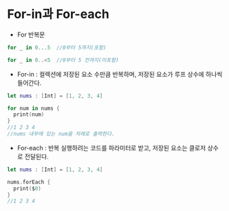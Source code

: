 # For-in과 For-each

- For 반복문
```swift
for _ in 0...5  //0부터 5까지(포함)
```
```swift
for _ in 0..<5  //0부터 5 전까지(미포함)
```


- For-in : 컬렉션에 저장된 요소 수만큼 반복하며, 저장된 요소가 루프 상수에 하나씩 들어간다.
```swift
let nums : [Int] = [1, 2, 3, 4]

for num in nums {
  print(num)
}
//1 2 3 4
//nums 내부에 있는 num을 차례로 출력한다.
```

- For-each : 반복 실행하려는 코드를 파라미터로 받고, 저장된 요소는 클로저 상수로 전달된다.
```swift
let nums : [Int] = [1, 2, 3, 4]

nums.forEach {
  print($0)
}
//1 2 3 4 
```
